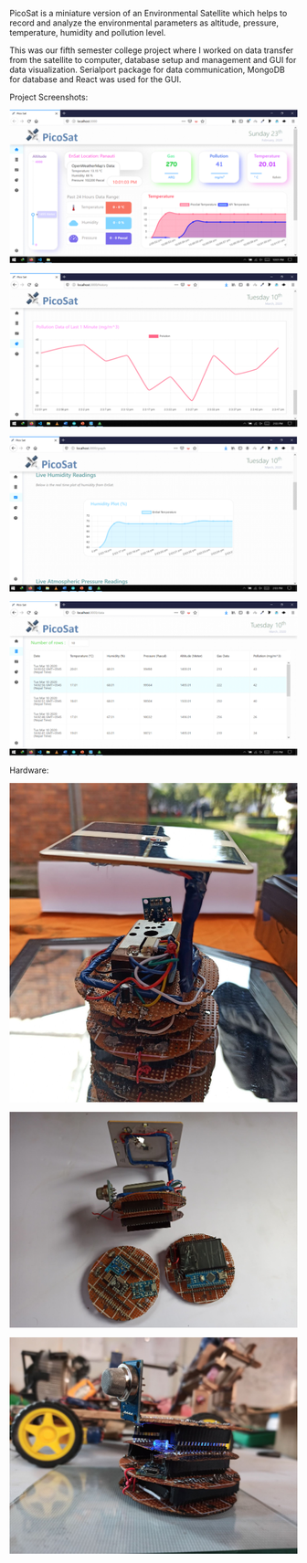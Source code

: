 PicoSat is a miniature version of an Environmental Satellite which helps to record and analyze the environmental parameters as altitude, pressure, temperature, humidity and pollution level.

This was our fifth semester college project where I worked on data transfer from the satellite to computer, database setup and management and GUI for data visualization. Serialport package for data communication, MongoDB for database and React was used for the GUI.

Project Screenshots:


![](Documentation/Screenshots/Dashboard.PNG)



![](Documentation/Screenshots/History.PNG)



![](Documentation/Screenshots/Live%20Plot.PNG)


![](Documentation/Screenshots/Table%20Data.PNG)


 
Hardware:

![](Documentation/Hardware/Hardware%20(1).jpg)


![](Documentation/Hardware/Hardware%20(2).jpg)


![](Documentation/Hardware/Hardware%20(3).jpg)
